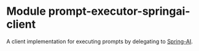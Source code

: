 # Module prompt-executor-springai-client

A client implementation for executing prompts by delegating to [Spring-AI](https://spring.io/projects/spring-ai).
